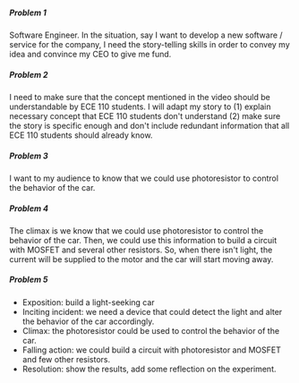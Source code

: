 ##### Problem 1

Software Engineer. In the situation, say I want to develop a new software / service for the company, I need the story-telling skills in order to convey my idea and convince my CEO to give me fund.

##### Problem 2

I need to make sure that the concept mentioned in the video should be understandable by ECE 110 students. I will adapt my story to (1) explain necessary concept that ECE 110 students don't understand (2) make sure the story is specific enough and don't include redundant information that all ECE 110 students should already know.

##### Problem 3

I want to my audience to know that we could use photoresistor to control the behavior of the car.

##### Problem 4

The climax is we know that we could use photoresistor to control the behavior of the car. Then, we could use this information to build a circuit with MOSFET and several other resistors. So, when there isn't light, the current will be supplied to the motor and the car will start moving away.

##### Problem 5

* Exposition: build a light-seeking car
* Inciting incident: we need a device that could detect the light and alter the behavior of the car accordingly.
* Climax: the photoresistor could be used to control the behavior of the car.
* Falling action: we could build a circuit with photoresistor and MOSFET and few other resistors.
* Resolution: show the results, add some reflection on the experiment.


